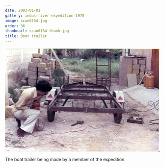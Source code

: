 ```yaml
---
date: 2003-01-01
gallery: indus-river-expedition-1978
image: scan0184.jpg
order: 36
thumbnail: scan0184-thumb.jpg
title: Boat trailer
---
```


![Boat trailer](./scan0184.jpg)

The boat trailer being made by a member of the expedition.